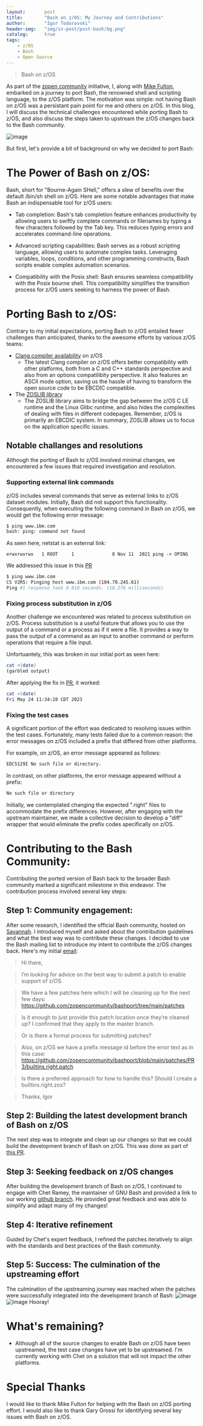 ```yaml
---
layout:       post
title:        "Bash on z/OS: My Journey and Contributions"
author:       "Igor Todorovski"
header-img:   "img/in-post/post-bash/bg.png"
catalog:      true
tags:
    - z/OS
    - Bash
    - Open Source
---
```


> Bash on z/OS

As part of the [zopen community](https://github.com/zopencommunity) initiative, I, along with [Mike Fulton](https://makingdeveloperslivesbetter.wordpress.com), embarked on a journey to port Bash, the renowned shell and scripting language, to the z/OS platform. The motivation was simple: not having Bash on z/OS was a persistant pain point for me and others on z/OS. In this blog, I will discuss the technical challenges encountered while porting Bash to z/OS, and also discuss the steps taken to upstream the z/OS changes back to the Bash community.

![image](https://upload.wikimedia.org/wikipedia/commons/8/82/Gnu-bash-logo.svg)

But first, let's provide a bit of background on why we decided to port Bash:

# The Power of Bash on z/OS:
Bash, short for "Bourne-Again SHell," offers a slew of benefits over the default /bin/sh shell on z/OS. Here are some notable advantages that make Bash an indispensable tool for z/OS users:

* Tab completion: Bash's tab completion feature enhances productivity by allowing users to swiftly complete commands or filenames by typing a few characters followed by the Tab key. This reduces typing errors and accelerates command-line operations.

* Advanced scripting capabilities: Bash serves as a robust scripting language, allowing users to automate complex tasks. Leveraging variables, loops, conditions, and other programming constructs, Bash scripts enable complex automation scenarios.

* Compatibility with the Posix shell: Bash ensures seamless compatibility with the Posix bourne shell. This compatibility simplifies the transition process for z/OS users seeking to harness the power of Bash.

# Porting Bash to z/OS:
Contrary to my initial expectations, porting Bash to z/OS entailed fewer challenges than anticipated, thanks to the awesome efforts by various z/OS teams:

* [Clang compiler availability](https://www.ibm.com/docs/en/open-xl-c-cpp-zos/1.1?topic=new-llvm-clang-infrastructure) on z/OS
  * The latest Clang compiler on z/OS offers better compatibility with other platforms, both from a C and C++ standards perspective and also from an options compatilibity perspective. It also features an ASCII mode option, saving us the hassle of having to transform the open source code to be EBCDIC compatible.
* The [ZOSLIB library](https://github.com/ibmruntimes/zoslib)
  * The ZOSLIB library aims to bridge the gap between the z/OS C LE runtime and the Linux Glibc runtime, and also hides the complexities of dealing with files in different codepages. Remember, z/OS is primarily an EBCDIC system. In summary, ZOSLIB allows us to focus on the application specific issues.

## Notable challanges and resolutions
Although the porting of Bash to z/OS involved minimal changes, we encountered a few issues that required investigation and resolution.

### Supporting external link commands
z/OS includes several commands that serve as external links to z/OS dataset modules. Initially, Bash did not support this functionality. Consequently, when executing the following command in Bash on z/OS, we would get the following error message:

```bash
$ ping www.ibm.com
bash: ping: command not found
```
As seen here, netstat is an external link:
```
erwxrwxrwx   1 ROOT     1              8 Nov 11  2021 ping -> OPING
```
We addressed this issue in this [PR](https://github.com/zopencommunity/bashport/pull/53)

```bash
$ ping www.ibm.com
CS V2R5: Pinging host www.ibm.com (104.70.245.61)
Ping #1 response took 0.018 seconds. (18.276 milliseconds)
```

### Fixing process substitution in z/OS
Another challenge we encountered was related to process substitution on z/OS. 
Process substitution is a useful feature that allows you to use the output of a command or a process as if it were a file. It provides a way to pass the output of a command as an input to another command or perform operations that require a file input.

Unfortuantely, this was broken in our initial port as seen here:

```bash
cat <(date)
(garbled output)
```

After applying the fix in [PR](https://github.com/zopencommunity/bashport/pull/60/files), it worked:
```bash
cat <(date)
Fri May 24 11:34:28 CDT 2023
```

### Fixing the test cases
A significant portion of the effort was dedicated to resolving issues within the test cases. Fortunately, many tests failed due to a common reason: the error messages on z/OS included a prefix that differed from other platforms.

For example, on z/OS, an error message appeared as follows:

```bash
EDC5129I No such file or directory.
```

In contrast, on other platforms, the error message appeared without a prefix:

```bash
No such file or directory
```

Initially, we contemplated changing the expected ".right" files to accommodate the prefix differences. However, after engaging with the upstream maintainer, we made a collective decision to develop a "diff" wrapper that would eliminate the prefix codes specifically on z/OS.

# Contributing to the Bash Community:
Contributing the ported version of Bash back to the broader Bash community marked a significant milestone in this endeavor. The contribution process involved several key steps:

## Step 1: Community engagement: 
After some research, I identified the official Bash community, hosted on [Savannah](https://savannah.gnu.org/projects/bash/). I introduced myself and asked about the contribution guidelines and what the best way was to contribute these changes. I decided to use the Bash mailing list to introduce my intent to contribute the z/OS changes back. Here's my initial [email](https://lists.gnu.org/archive/html/bug-bash/2023-05/msg00048.html):
> Hi there,

> I’m looking for advice on the best way to submit a patch to enable support of 
z/OS.

> We have a few patches here which I will be cleaning up for the next few days: 
https://github.com/zopencommunity/bashport/tree/main/patches

> Is it enough to just provide this patch location once they’re cleaned up? I 
confirmed that they apply to the master branch.

> Or is there a formal process for submitting patches?

> Also, on z/OS we have a prefix message id before the error text as in this 
case: 
https://github.com/zopencommunity/bashport/blob/main/patches/PR3/builtins.right.patch

> Is there a preferred approach for how to handle this? Should I create a 
builtins.right.zos?

> Thanks,
Igor


## Step 2: Building the latest development branch of Bash on z/OS
The next step was to integrate and clean up our changes so that we could build the development branch of Bash on z/OS. This was done as part of [this PR](https://github.com/zopencommunity/bashport/pull/62).

## Step 3: Seeking feedback on z/OS changes
After building the development branch of Bash on z/OS, I continued to engage with Chet Ramey, the maintainer of GNU Bash and provided a link to our working [github branch](https://github.com/zopencommunity/bashport/tree/enable_git). He provided great feedback and was able to simplify and adapt many of my changes!

## Step 4: Iterative refinement
Guided by Chet's expert feedback, I refined the patches iteratively to align with the standards and best practices of the Bash community.

## Step 5: Success: The culmination of the upstreaming effort
The culmination of the upstreaming journey was reached when the patches were successfully integrated into the development branch of Bash:
![image](/blog/img/in-post/post-bash/patch1.png)
![image](/blog/img/in-post/post-bash/patch2.png)
Hooray!

# What's remaining?
* Although all of the source changes to enable Bash on z/OS have been upstreamed, the test case changes have yet to be upstreamed. I'm currently working with Chet on a solution that will not impact the other platforms.

# Special Thanks
I would like to thank Mike Fulton for helping with the Bash on z/OS porting effort.
I would also like to thank Gary Grossi for identifying several key issues with Bash on z/OS.

